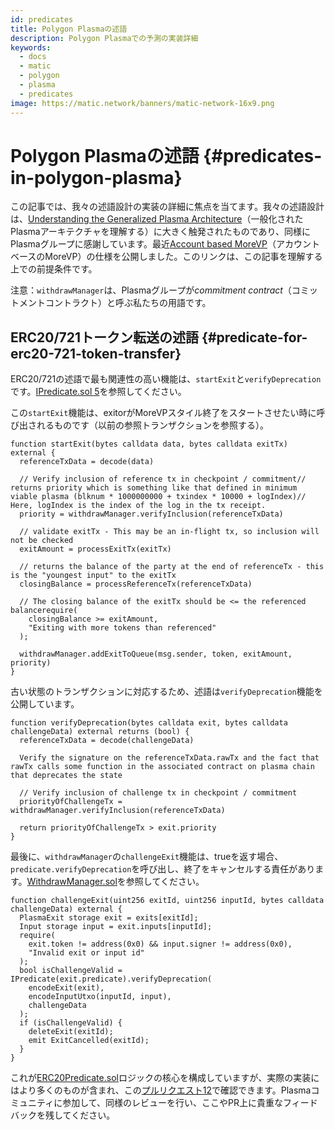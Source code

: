 ```yaml
---
id: predicates
title: Polygon Plasmaの述語
description: Polygon Plasmaでの予測の実装詳細
keywords:
  - docs
  - matic
  - polygon
  - plasma
  - predicates
image: https://matic.network/banners/matic-network-16x9.png
---
```


# Polygon Plasmaの述語 {#predicates-in-polygon-plasma}

この記事では、我々の述語設計の実装の詳細に焦点を当てます。我々の述語設計は、[Understanding the Generalized Plasma Architecture](https://medium.com/plasma-group/plapps-and-predicates-understanding-the-generalized-plasma-architecture-fc171b25741)（一般化されたPlasmaアーキテクチャを理解する）に大きく触発されたものであり、同様にPlasmaグループに感謝しています。最近[Account based MoreVP](https://ethresear.ch/t/account-based-plasma-morevp/5480)（アカウントベースのMoreVP）の仕様を公開しました。このリンクは、この記事を理解する上での前提条件です。

注意：`withdrawManager`は、Plasmaグループが*commitment contract*（コミットメントコントラクト）と呼ぶ私たちの用語です。

## ERC20/721トークン転送の述語 {#predicate-for-erc20-721-token-transfer}

ERC20/721の述語で最も関連性の高い機能は、`startExit`と`verifyDeprecation`です。[IPredicate.sol 5](https://github.com/maticnetwork/contracts/blob/master/contracts/root/predicates/IPredicate.sol)を参照してください。

この`startExit`機能は、exitorがMoreVPスタイル終了をスタートさせたい時に呼び出されるものです（以前の参照トランザクションを参照する）。

```solidity
function startExit(bytes calldata data, bytes calldata exitTx) external {
  referenceTxData = decode(data)

  // Verify inclusion of reference tx in checkpoint / commitment// returns priority which is something like that defined in minimum viable plasma (blknum * 1000000000 + txindex * 10000 + logIndex)// Here, logIndex is the index of the log in the tx receipt.
  priority = withdrawManager.verifyInclusion(referenceTxData)

  // validate exitTx - This may be an in-flight tx, so inclusion will not be checked
  exitAmount = processExitTx(exitTx)

  // returns the balance of the party at the end of referenceTx - this is the "youngest input" to the exitTx
  closingBalance = processReferenceTx(referenceTxData)

  // The closing balance of the exitTx should be <= the referenced balancerequire(
    closingBalance >= exitAmount,
    "Exiting with more tokens than referenced"
  );

  withdrawManager.addExitToQueue(msg.sender, token, exitAmount, priority)
}
```

古い状態のトランザクションに対応するため、述語は`verifyDeprecation`機能を公開しています。

```solidity
function verifyDeprecation(bytes calldata exit, bytes calldata challengeData) external returns (bool) {
  referenceTxData = decode(challengeData)

  Verify the signature on the referenceTxData.rawTx and the fact that rawTx calls some function in the associated contract on plasma chain that deprecates the state

  // Verify inclusion of challenge tx in checkpoint / commitment
  priorityOfChallengeTx = withdrawManager.verifyInclusion(referenceTxData)

  return priorityOfChallengeTx > exit.priority
}
```

最後に、`withdrawManager`の`challengeExit`機能は、trueを返す場合、`predicate.verifyDeprecation`を呼び出し、終了をキャンセルする責任があります。[WithdrawManager.sol](https://github.com/maticnetwork/contracts/blob/master/contracts/root/withdrawManager/WithdrawManager.sol#L184)を参照してください。

```solidity
function challengeExit(uint256 exitId, uint256 inputId, bytes calldata challengeData) external {
  PlasmaExit storage exit = exits[exitId];
  Input storage input = exit.inputs[inputId];
  require(
    exit.token != address(0x0) && input.signer != address(0x0),
    "Invalid exit or input id"
  );
  bool isChallengeValid = IPredicate(exit.predicate).verifyDeprecation(
    encodeExit(exit),
    encodeInputUtxo(inputId, input),
    challengeData
  );
  if (isChallengeValid) {
    deleteExit(exitId);
    emit ExitCancelled(exitId);
  }
}
```

これが[ERC20Predicate.sol](https://github.com/maticnetwork/contracts/blob/master/contracts/root/predicates/ERC20Predicate.sol)ロジックの核心を構成していますが、実際の実装にはより多くのものが含まれ、この[プルリクエスト12](https://github.com/maticnetwork/contracts/pull/78)で確認できます。Plasmaコミュニティに参加して、同様のレビューを行い、ここやPR上に貴重なフィードバックを残してください。